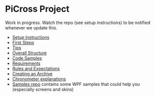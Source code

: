# PiCross Project

Work in progress. Watch the repo (see setup instructions) to be notified whenever we update this.

* [Setup Instructions](docs/setup.md)
* [First Steps](docs/first-steps.asciidoc)
* [Tips](docs/tips.md)
* [Overall Structure](docs/overall-structure.md)
* [Code Samples](docs/cookbook.md)
* [Requirements](docs/requirements.md)
* [Rules and Expectations](docs/rules.md)
* [Creating an Archive](docs/archive.md)
* [Chronometer explanations](docs/chronometer.md)
* [Samples repo](https://github.com/fvogels/samples) contains some WPF samples that could help you (especially screens and skins)
